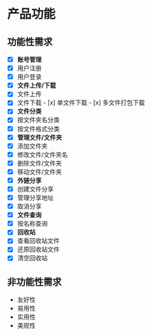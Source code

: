 # 产品功能

## 功能性需求

- [x]  **账号管理**
  - [x]  用户注册
  - [x]  用户登录
- [x]  **文件上传/下载**
  - [x]  文件上传
  - [x]  文件下载
    - [x] 单文件下载
    - [x] 多文件打包下载
- [x]  **文件分类**
  - [x]  按文件夹名分类
  - [x]  按文件格式分类
- [x]  **管理文件/文件夹**
  - [x]  添加文件夹
  - [x]  修改文件/文件夹名
  - [x]  删除文件/文件夹
  - [x]  移动文件/文件夹
- [x]  **外链分享**
  - [x]  创建文件分享
  - [x]  管理分享地址
  - [x]  取消分享
- [x]  **文件查询**
  - [x]  按名称查询
- [x]  **回收站**
  - [x]  查看回收站文件
  - [x]  还原回收站文件
  - [x]  清空回收站

## 非功能性需求

- 友好性
- 易用性
- 实用性
- 美观性